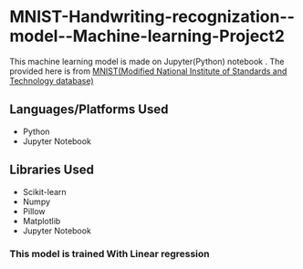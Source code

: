 <h1> MNIST-Handwriting-recognization--model--Machine-learning-Project2 </h1>
  <p>This machine learning model is made on Jupyter(Python) notebook . The provided here is from  <a href="https://www.tensorflow.org/datasets/catalog/mnist">MNIST(Modified National Institute of Standards and Technology database) </a></p>
<h2>Languages/Platforms Used </h2>
<ul>
<li>Python 
<li>Jupyter Notebook
</ul>
<h2>Libraries Used</h2>
<ul>
<li>Scikit-learn
<li>Numpy
<li>Pillow
<li>Matplotlib
<li>Jupyter Notebook
</ul>
<h3>This model is trained With Linear regression</h3>

 

